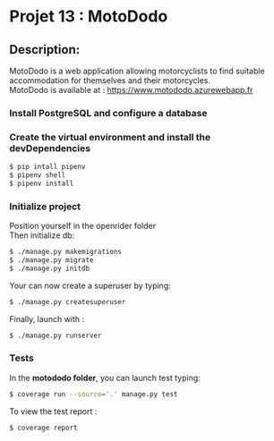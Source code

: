 # Projet 13 : MotoDodo  
  
## Description:  
MotoDodo is a web application allowing motorcyclists to find suitable accommodation for themselves and their motorcycles.  
MotoDodo is available at : https://www.motododo.azurewebapp.fr
  
### Install PostgreSQL and configure a database


### Create the virtual environment and install the devDependencies 
```sh
$ pip intall pipenv  
$ pipenv shell  
$ pipenv install
```
  
### Initialize project  
Position yourself in the openrider folder  
Then initialize db:  

```sh
$ ./manage.py makemigrations  
$ ./manage.py migrate
$ ./manage.py initdb
```  
  
Your can now create a superuser by typing:  

```sh
$ ./manage.py createsuperuser
``` 

Finally, launch with : 
  
```sh
$ ./manage.py runserver
``` 
  
### Tests  
  
In the **motododo folder**, you can launch test typing:  
```sh
$ coverage run --source='.' manage.py test
``` 
  
To view the test report :
```sh
$ coverage report
``` 
